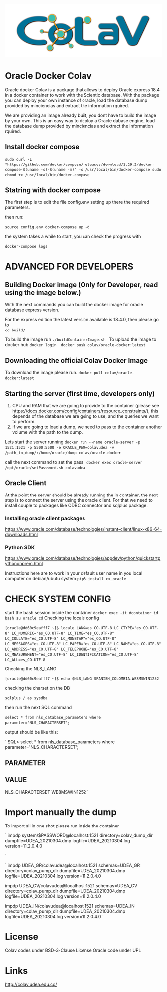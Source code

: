 <center><img src="https://raw.githubusercontent.com/colav/colav.github.io/master/img/Logo.png"/></center>


# Oracle Docker Colav
Oracle docker Colav is a package that allows to deploy Oracle express 18.4 in a docker container to work with the Scientic database.
With the package you can deploy your own instance of oracle, load the database dump provided by minciencias and extract the information rquired.

We are providing an image already built, you dont have to build the image by your own.
This is an easy way to deploy a Oracle dabase engine, load the database dump provided by minciencias and extract the information rquired.

## Install docker compose

`
sudo curl -L "https://github.com/docker/compose/releases/download/1.29.2/docker-compose-$(uname -s)-$(uname -m)" -o /usr/local/bin/docker-compose
sudo chmod +x /usr/local/bin/docker-compose
`

## Statring with docker compose
The first step is to edit the file config.env setting up there the required parameters.

then run:

`
source config.env
docker-compose up -d 
`

the system takes a while to start, you can check the progress with

`
docker-compose logs 
`

# ADVANCED FOR DEVELOPERS

## Building Docker image (Only for Developer, read using the image below.)

With the  next commands you can build the docker image for oracle database express version.

For the express edition the latest version available is 18.4.0, then please go to  
`
cd build/
`

To build the image run
`
./buildContainerImage.sh 
`
To upload the image to docker hub
`
docker login 
docker push colav/oracle-docker:latest
`




## Downloading the official Colav Docker Image
To download the image please run.
`
docker pull colav/oracle-docker:latest
`

## Starting the server (first time, developers only)

1) CPU and RAM that we are going to provide to the container (please see https://docs.docker.com/config/containers/resource_constraints/), this depends of the database we are going to use, and the queries we want to perform.
2) If we are going to load a dump, we need to pass to the container another volume with the path to the dump.

Lets start the server running 
`
docker run --name oracle-server -p 1521:1521 -p 5500:5500 -e ORACLE_PWD=colavudea -v /path_to_dump/:/home/oracle/dump colav/oracle-docker
`

call the next command to set the pass
` 
docker exec oracle-server /opt/oracle/setPassword.sh colavudea 
`


## Oracle Client

At the point the server should be already running the in container, the next step is to connect the server
using the oracle client. For that we need to install couple to packages like ODBC connector and sqlplus package.

### Installing oracle client packages
https://www.oracle.com/database/technologies/instant-client/linux-x86-64-downloads.html

### Python SDK
https://www.oracle.com/database/technologies/appdev/python/quickstartpythononprem.html

Instructions here are to work in your default user name in you local computer on debian/ubutu system
`
pip3 install cx_oracle
`


# CHECK SYSTEM CONFIG

start the bash session inside the container
`
docker exec -it #container_id bash
su oracle
cd
`
Checking the locale config

`
[oracle@dd60c9eafff7 ~]$ locale
LANG=es_CO.UTF-8
LC_CTYPE="es_CO.UTF-8"
LC_NUMERIC="es_CO.UTF-8"
LC_TIME="es_CO.UTF-8"
LC_COLLATE="es_CO.UTF-8"
LC_MONETARY="es_CO.UTF-8"
LC_MESSAGES="es_CO.UTF-8"
LC_PAPER="es_CO.UTF-8"
LC_NAME="es_CO.UTF-8"
LC_ADDRESS="es_CO.UTF-8"
LC_TELEPHONE="es_CO.UTF-8"
LC_MEASUREMENT="es_CO.UTF-8"
LC_IDENTIFICATION="es_CO.UTF-8"
LC_ALL=es_CO.UTF-8
`

Checking the NLS_LANG

`
[oracle@dd60c9eafff7 ~]$ echo $NLS_LANG
SPANISH_COLOMBIA.WE8MSWIN1252
`

checking the charset on the DB

`
sqlplus / as sysdba
`

then run the next SQL command

`
select * from nls_database_parameters where parameter='NLS_CHARACTERSET';
`

output should be like this:

`
SQL> select * from nls_database_parameters where parameter='NLS_CHARACTERSET';

PARAMETER
--------------------------------------------------------------------------------
VALUE
----------------------------------------------------------------
NLS_CHARACTERSET
WE8MSWIN1252
`


# Import manually the dump

To import all in one shot please run inside the container

`
impdp system/$PASSWORD@localhost:1521 directory=colav_dump_dir dumpfile=UDEA_20210304.dmp logfile=UDEA_20210304.log version=11.2.0.4.0

`

`
impdp UDEA_GR/colavudea@localhost:1521 schemas=UDEA_GR directory=colav_pump_dir dumpfile=UDEA_20210304.dmp logfile=UDEA_20210304.log version=11.2.0.4.0

impdp UDEA_CV/colavudea@localhost:1521 schemas=UDEA_CV directory=colav_pump_dir dumpfile=UDEA_20210304.dmp logfile=UDEA_20210304.log version=11.2.0.4.0

impdp UDEA_IN/colavudea@localhost:1521 schemas=UDEA_IN directory=colav_pump_dir dumpfile=UDEA_20210304.dmp logfile=UDEA_20210304.log version=11.2.0.4.0
`



# License
Colav codes under BSD-3-Clause License
Oracle code under UPL

# Links
http://colav.udea.edu.co/
